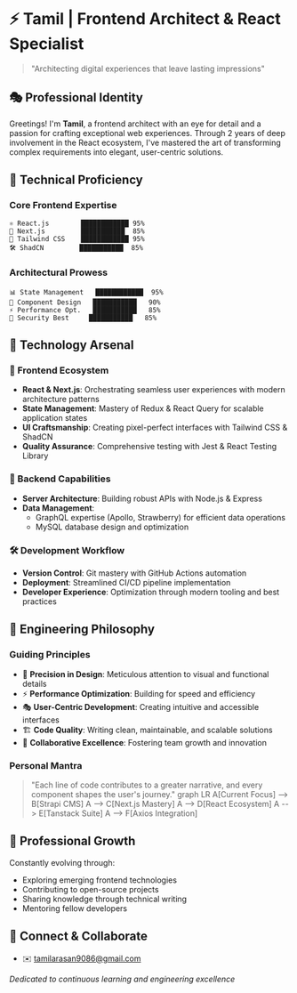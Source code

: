  # ⚡ Tamil | Frontend Architect & React Specialist
> "Architecting digital experiences that leave lasting impressions"

## 🎭 Professional Identity
Greetings! I'm **Tamil**, a frontend architect with an eye for detail and a passion for crafting exceptional web experiences. Through 2 years of deep involvement in the React ecosystem, I've mastered the art of transforming complex requirements into elegant, user-centric solutions.

## 🎯 Technical Proficiency

### Core Frontend Expertise
```
⚛️ React.js        ████████████ 95%
🔄 Next.js         ███████████  85%
🎨 Tailwind CSS    ████████████ 95%
🛠️ ShadCN         ███████████  85%
```

### Architectural Prowess
```
📊 State Management   ████████████  95%
🔧 Component Design   ███████████   90%
⚡ Performance Opt.   ███████████   85%
🔐 Security Best     ███████████   85%
```

## 💫 Technology Arsenal

### 🎨 Frontend Ecosystem
- **React & Next.js**: Orchestrating seamless user experiences with modern architecture patterns
- **State Management**: Mastery of Redux & React Query for scalable application states
- **UI Craftsmanship**: Creating pixel-perfect interfaces with Tailwind CSS & ShadCN
- **Quality Assurance**: Comprehensive testing with Jest & React Testing Library

### 🏰 Backend Capabilities
- **Server Architecture**: Building robust APIs with Node.js & Express
- **Data Management**: 
  - GraphQL expertise (Apollo, Strawberry) for efficient data operations
  - MySQL database design and optimization
  
### 🛠️ Development Workflow
- **Version Control**: Git mastery with GitHub Actions automation
- **Deployment**: Streamlined CI/CD pipeline implementation
- **Developer Experience**: Optimization through modern tooling and best practices

## 💎 Engineering Philosophy

### Guiding Principles
- 🎯 **Precision in Design**: Meticulous attention to visual and functional details
- ⚡ **Performance Optimization**: Building for speed and efficiency
- 🎭 **User-Centric Development**: Creating intuitive and accessible interfaces
- 🏗️ **Code Quality**: Writing clean, maintainable, and scalable solutions
- 🤝 **Collaborative Excellence**: Fostering team growth and innovation

### Personal Mantra
> "Each line of code contributes to a greater narrative, and every component shapes the user's journey."
graph LR
    A[Current Focus] --> B[Strapi CMS]
    A --> C[Next.js Mastery]
    A --> D[React Ecosystem]
    A --> E[Tanstack Suite]
    A --> F[Axios Integration]

## 🌱 Professional Growth
Constantly evolving through:
- Exploring emerging frontend technologies
- Contributing to open-source projects
- Sharing knowledge through technical writing
- Mentoring fellow developers

## 🚀 Connect & Collaborate
- ✉️  tamilarasan9086@gmail.com

*Dedicated to continuous learning and engineering excellence*
